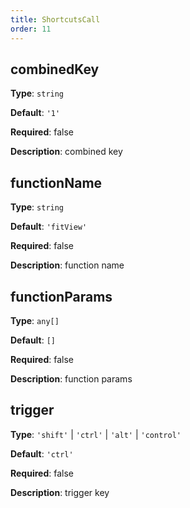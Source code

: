 ```yaml
---
title: ShortcutsCall
order: 11
---
```


## combinedKey

**Type**: `string`

**Default**: `'1'`

**Required**: false

**Description**: combined key

## functionName

**Type**: `string`

**Default**: `'fitView'`

**Required**: false

**Description**: function name

## functionParams

**Type**: `any[]`

**Default**: `[]`

**Required**: false

**Description**:  function params

## trigger

**Type**: `'shift'` | `'ctrl'` | `'alt'` | `'control'`

**Default**: `'ctrl'`

**Required**: false

**Description**: trigger key
